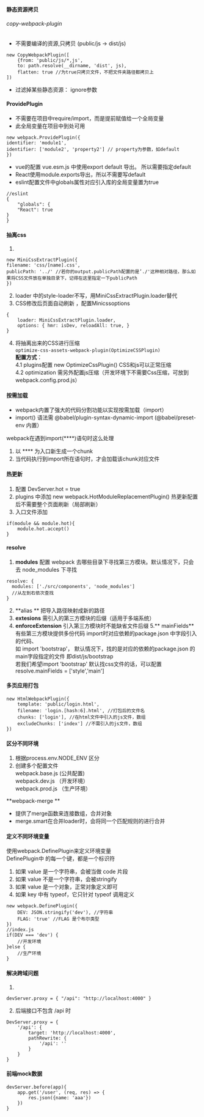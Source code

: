 #### 静态资源拷贝 
###### copy-webpack-plugin  
- 不需要编译的资源,只拷贝  (public/js -> dist/js)    
``` 
new CopyWebpackPlugin([
    {from: 'public/js/*,js',
    to: path.resolve(__dirname, 'dist', js),
    flatten: true //为true只拷贝文件，不把文件夹路径都拷贝上
])
```
- 过滤掉某些静态资源： ignore参数  

#### ProvidePlugin 
- 不需要在项目中require/import，而是提前赋值给一个全局变量  
- 此全局变量在项目中到处可用  
```
new webpack.ProvidePlugin({
identifier: 'module1',
identifier: ['module2', 'property2'] // property为参数，如default
})
```   
- vue的配置 vue.esm.js 中使用export default 导出。 所以需要指定default  
- React使用module.exports导出，所以不需要写default  
- eslint配置文件中globals属性对应引入库的全局变量置为true
```
//eslint
{
    "globals": {
    "React": true
}
}
```  
#### 抽离css 
1. 
``` 
new MiniCssExtractPlugin({
filename: 'css/[name].css',
publicPath: '../' //若你的output.publicPath配置的是’./'这种相对路径，那么如果将CSS文件放在单独目录下，记得在这里指定一下publicPath
})
```  
2. loader 中的style-loader不写，用MiniCssExtractPlugin.loader替代  
3. CSS修改后页面自动刷新 ，配置Minicssoptions
```
{
    loader: MiniCssExtractPlugin.loader, 
    options: { hmr: isDev, reloadAll: true, }
}
 ```
4. 将抽离出来的CSS进行压缩  
`optimize-css-assets-webpack-plugin(OptimizeCSSPlugin)`  
**配置方式**：  
4.1 plugins配置 new OptimizeCssPlugin() CSS和js可以正常压缩  
4.2 optimization 需另外配置js压缩（开发环境下不需要Css压缩，可放到webpack.config.prod.js）

#### 按需加载 
- webpack内置了强大的代码分割功能以实现按需加载（import）  
-  import() 语法需 @babel/plugin-syntax-dynamic-import (@babel/preset-env 内置）  

webpack在遇到import(****)语句时这么处理
1. 以 **** 为入口新生成一个chunk
2. 当代码执行到import所在语句时，才会加载该chunk对应文件

#### 热更新 
1. 配置 DevServer.hot = true  
2. plugins 中添加 new  webpack.HotModuleReplacementPlugin()
热更新配置后不需要整个页面刷新（局部刷新）  
3. 入口文件添加
```
if(module && module.hot){
    module.hot.accept()
}
```

#### resolve
1. **modules** 配置 webpack 去哪些目录下寻找第三方模块。默认情况下，只会去 node_modules 下寻找   
```
resolve: {
  modules: ['./src/components', 'node_modules'] 
  //从左到右依次查找
}    
```
2. **alias **  把导入路径映射成新的路径
3. **extesions** 需引入的第三方模块的后缀（适用于多端系统）
4. **enforceExtension** 引入第三方模块时不能缺省文件后缀
5.** mainFields** 有些第三方模块提供多份代码
import时对应依赖的package.json   中字段引入的代码、  
如 import 'bootstrap'， 默认情况下，找的是对应的依赖的package.json 的 main字段指定的文件
即dist/js/bootstrap   
若我们希望import 'bootstrap' 默认找css文件的话，可以配置resolve.mainFields = ['style','main']

#### 多页应用打包 
```
new HtmlWebpackPlugin({
    template: 'public/login.html',
    filename: 'login.[hash:6].html', //打包后的文件名 
    chunks: ['login'], //在html文件中引入的js文件，数组
    excludeChunks: ['index'] //不需引入的js文件，数组
})
```   
#### 区分不同环境
1. 根据process.env.NODE_ENV 区分  
2. 创建多个配置文件  
webpack.base.js (公共配置)   
webpack.dev.js （开发环境）  
webpack.prod.js （生产环境）  

 **webpack-merge  **
-  提供了merge函数来连接数组，合并对象  
- merge.smart在合并loader时，会将同一个匹配规则的进行合并

#### 定义不同环境变量
使用webpack.DefinePlugin来定义环境变量  
DefinePlugin中 的每一个键，都是一个标识符  
1. 如果 value 是一个字符串，会被当做 code 片段
2. 如果 value 不是一个字符串，会被stringify
3. 如果 value 是一个对象，正常对象定义即可
4. 如果 key 中有 typeof，它只针对 typeof 调用定义
```
new webpack.DefinePlugin({
    DEV: JSON.stringify('dev'), //字符串
    FLAG: 'true' //FLAG 是个布尔类型
})
//index.js
if(DEV === 'dev') {
    //开发环境
}else {
    //生产环境
}
```  
#### 解决跨域问题 
1. 
```
devServer.proxy = { "/api": "http://localhost:4000" }
```
2. 后端接口不包含 /api 时  
```
DevServer.proxy = {
    '/api': {
        target: 'http://localhost:4000',
        pathRewrite: {
            '/api': ''
        }
    }
}
```  
#### 前端mock数据
```
devServer.before(app){
    app.get('/user', (req, res) => {
        res.json({name: 'aaa'})
    })
}
```